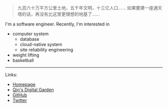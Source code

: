 > 九百六十万平方公里土地，五千年文明，十三亿人口…… 如果要建一座通天塔的话，再没有比这里更理想的地基了……

I'm a software engineer. Recently, I'm interested in
- computer system
    - database
    - cloud-native system
    - site reliability engineering
- weight lifting
- basketball

---

Links:

- [Homepage](https://lqhl.me)
- [Qin's Digital Garden](https://lqhl.notion.site/Qin-s-Digital-Garden-8032c0f3ab344dc3b493800a57209059)
- [GitHub](https://github.com/lqhl)
- [Twitter](https://twitter.com/lqhl)
